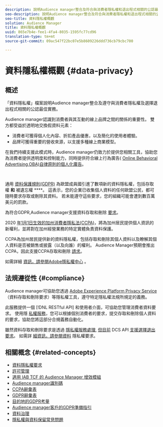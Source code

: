 ```yaml
---
description: 說明Audience manager整合及符合與消費者隱私權和退出程式相關的公認最佳實務。
seo-description: 說明Audience manager整合及符合與消費者隱私權和退出程式相關的公認最佳實務。
seo-title: 資料隱私權概觀
solution: Audience Manager
title: 資料隱私權概觀
uuid: 865e7b4e-fee1-4fa4-8035-1595fc77cd96
translation-type: tm+mt
source-git-commit: 09ac547f22bc07e5b8609226ddd736cb79cbc700

---
```



# 資料隱私權概觀 {#data-privacy}

## 概述

「資料隱私權」檔案說明Audience manager整合及遵守與消費者隱私權及選擇退出程式相關的公認最佳實務。

Audience manager認識到消費者與其互動的線上品牌之間的關係的重要性。 雙方都受益於透明地交換假資料元素：

* 消費者可獲得個人化內容、折扣產品優惠，以及簡化的使用者體驗。
* 品牌可獲得重要的營收來源，以支援多種線上商業模型。

在我們持續支援此模式時，Audience manager仍致力於提供您相關工具，協助您為消費者提供透明度和控制能力，同時提供符合線上行為廣告( [Online Behavioral Advertising,OBA)自律原則的個人化廣告](https://www.iab.com/news/self-regulatory-principles-for-online-behavioral-advertising/)。

 

通用 [資料保護規則(GDPR)](https://eugdpr.org/) 為歐盟成員國引進了數項新的資料隱私權，包括存取權 **和** 被遺忘權 ****。 這表示，您的企業已收集個人資料的任何歐盟公民，都可隨時要求存取或刪除其資料。 若未能遵守這些要求，您的組織可能會遭到數百萬美元的罰款。

為符合GDPR,Audience manager支援資料存取和刪除 [要求](data-privacy-requests.md)。

2020 [年1月1日生效的加州消費者隱私法(CCPA)](https://www.caprivacy.org/about)，將為加州居民提供個人資訊的新權利，並將對在加州經營業務的特定實體負責資料保護。

CCPA為加州居民提供新的資料隱私權，包括存取和刪除其個人資料以及瞭解其個人資料是否被銷售或披露（以及向誰）的權利。 Audience Manager預期會推出CCPA，因此支援CCPA存取和刪除 [請求](data-privacy-requests.md)。

如需詳細 [資訊，請參閱Adobe隱私權中心](https://www.adobe.com/privacy/opt-out.html) 。

## 法規遵從性 {#compliance}

Audience manager可協助您透過 [Adobe Experience Platform Privacy Service](https://www.adobe.io/apis/experienceplatform/home/services/privacy-service.html) （資料存取和刪除要求）等隱私權工具，遵守特定隱私權法規所規定的義務。

此服務提供一個 [!DNL RESTful API] 和使用者介面，可協助您管理消費者資料要求。 使用隱 [私權服務](https://www.adobe.io/apis/experienceplatform/home/services/privacy-service.html)，您可以根據個別消費者的要求，提交存取和刪除個人資料的要求，協助您將這部分合規義務自動化。

雖然資料存取和刪除要求是透過 [隱私權服務處理](https://www.adobe.io/apis/experienceplatform/home/services/privacy-service.html), [但目前](data-privacy-requests.md#opt-out-requests) DCS API [支援選擇退出要求](../../api/dcs-intro/dcs-api-reference/dcs-api-reference-overview.md)。 如需詳 [細資訊，請參閱資料](data-privacy-requests.md) 隱私權要求。

## 相關概念 {#related-concepts}

* [資料隱私權要求](data-privacy-requests.md)
* [許可管理](data-privacy-consent.md)
* [適用 IAB TCF 的 Audience Manager 增效模組](aam-iab-plugin.md)
* [Audience manager識別碼](data-privacy-ids.md)
* [CCPA辭彙表](aam-ccpa-glossary.md)
* [GDPR辭彙表](aam-gdpr-glossary.md)
* [目的地的GDPR考量](aam-gdpr-partners.md)
* [Audience manager客戶的GDPR準備指引](aam-gdpr-readiness.md)
* [資料治理](data-governance.md)
* [隱私權與資料保留常見問題](../../faq/faq-privacy.md)